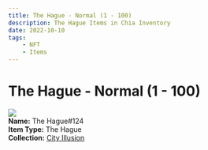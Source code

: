 ```yaml
---
title: The Hague - Normal (1 - 100)
description: The Hague Items in Chia Inventory
date: 2022-10-10
tags:
    - NFT
    - Items
---
```


# The Hague - Normal (1 - 100)
<div class="item_thumbnail">
<img loading="lazy" src="https://ltt4tkabhfz5irzg7h65utxvntlwatncd5cky4nfagji4z4lv4.arweave.net/XOfJqAE5c9RH-Jvn92k71bNdgTaIfRKxxpQGSjmeLr0"><br/>
<div><strong>Name:</strong> The Hague#124</div>
<div><strong>Item Type:</strong> The Hague</div>
<div><strong>Collection:</strong> <a href="https://www.spacescan.io/xch/nft/collection/col1lend2dcn558km4wcwta4xnkfv3xpcmlp9kyt0m909emvfxechlyqdl5ndg">City Illusion</a></div>
</div>

